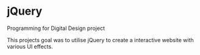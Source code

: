 # jQuery
Programming for Digital Design project

This projects goal was to utilise jQuery to create a interactive website with various UI effects.
